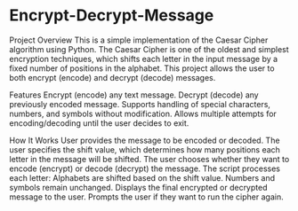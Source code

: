 # Encrypt-Decrypt-Message
Project Overview
This is a simple implementation of the Caesar Cipher algorithm using Python.
The Caesar Cipher is one of the oldest and simplest encryption techniques, 
which shifts each letter in the input message by a fixed number of positions in the alphabet. 
This project allows the user to both encrypt (encode) and decrypt (decode) messages.

 Features
Encrypt (encode) any text message.
Decrypt (decode) any previously encoded message.
Supports handling of special characters, numbers, and symbols without modification.
Allows multiple attempts for encoding/decoding until the user decides to exit.

 How It Works
User provides the message to be encoded or decoded.
The user specifies the shift value, which determines how many positions each letter in the message will be shifted.
The user chooses whether they want to encode (encrypt) or decode (decrypt) the message.
The script processes each letter:
Alphabets are shifted based on the shift value.
Numbers and symbols remain unchanged.
Displays the final encrypted or decrypted message to the user.
Prompts the user if they want to run the cipher again.
